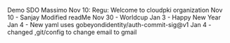 Demo SDO Massimo
Nov 10: Regu: Welcome to cloudpki organization
Nov 10 - Sanjay Modified readMe
Nov 30 - Worldcup
Jan 3 - Happy New Year
Jan 4 - New yaml uses gobeyondidentity/auth-commit-sig@v1
Jan 4 - changed ,git/config to change email to gmail
